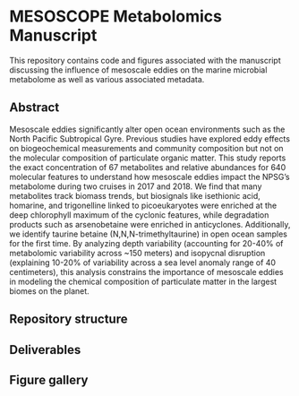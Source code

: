 # MESOSCOPE Metabolomics Manuscript

This repository contains code and figures associated with the manuscript discussing the influence of mesoscale eddies on the marine microbial metabolome as well as various associated metadata.

## Abstract
Mesoscale eddies significantly alter open ocean environments such as the North Pacific Subtropical Gyre. Previous studies have explored eddy effects on biogeochemical measurements and community composition but not on the molecular composition of particulate organic matter. This study reports the exact concentration of 67 metabolites and relative abundances for 640 molecular features to understand how mesoscale eddies impact the NPSG’s metabolome during two cruises in 2017 and 2018. We find that many metabolites track biomass trends, but biosignals like isethionic acid, homarine, and trigonelline linked to picoeukaryotes were enriched at the deep chlorophyll maximum of the cyclonic features, while degradation products such as arsenobetaine were enriched in anticyclones. Additionally, we identify taurine betaine (N,N,N-trimethyltaurine) in open ocean samples for the first time. By analyzing depth variability (accounting for 20-40% of metabolomic variability across ~150 meters) and isopycnal disruption (explaining 10-20% of variability across a sea level anomaly range of 40 centimeters), this analysis constrains the importance of mesoscale eddies in modeling the chemical composition of particulate matter in the largest biomes on the planet.

## Repository structure

## Deliverables

## Figure gallery

